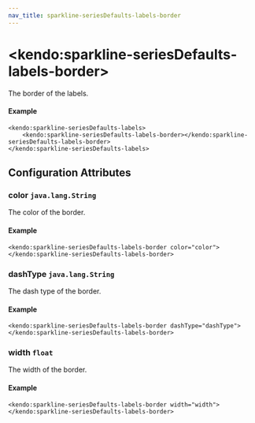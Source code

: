 ```yaml
---
nav_title: sparkline-seriesDefaults-labels-border
---
```


# \<kendo:sparkline-seriesDefaults-labels-border\>

The border of the labels.

#### Example
    <kendo:sparkline-seriesDefaults-labels>
        <kendo:sparkline-seriesDefaults-labels-border></kendo:sparkline-seriesDefaults-labels-border>
    </kendo:sparkline-seriesDefaults-labels>

## Configuration Attributes

### color `java.lang.String`

The color of the border.

#### Example
    <kendo:sparkline-seriesDefaults-labels-border color="color">
    </kendo:sparkline-seriesDefaults-labels-border>

### dashType `java.lang.String`

The dash type of the border.

#### Example
    <kendo:sparkline-seriesDefaults-labels-border dashType="dashType">
    </kendo:sparkline-seriesDefaults-labels-border>

### width `float`

The width of the border.

#### Example
    <kendo:sparkline-seriesDefaults-labels-border width="width">
    </kendo:sparkline-seriesDefaults-labels-border>


